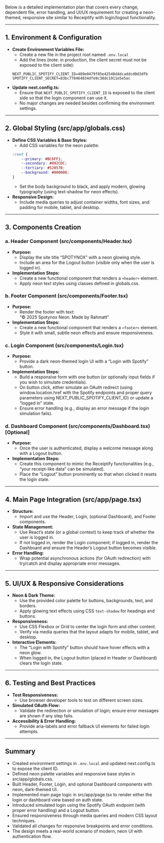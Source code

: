 Below is a detailed implementation plan that covers every change, dependent file, error handling, and UI/UX requirement for creating a neon-themed, responsive site similar to Receiptify with login/logout functionality.

---

## 1. Environment & Configuration

- **Create Environment Variables File:**  
  - Create a new file in the project root named `.env.local`  
  - Add the lines (note: in production, the client secret must not be exposed to the client side):
  ```env
  NEXT_PUBLIC_SPOTIFY_CLIENT_ID=489e0479f85e42548d4dcaddcd0d3dfb
  SPOTIFY_CLIENT_SECRET=83bc778464834dfe9c38dc1911e5e5ac
  ```
- **Update next.config.ts:**  
  - Ensure that `NEXT_PUBLIC_SPOTIFY_CLIENT_ID` is exposed to the client side so that the login component can use it.  
  - No major changes are needed besides confirming the environment settings.

---

## 2. Global Styling (src/app/globals.css)

- **Define CSS Variables & Base Styles:**  
  - Add CSS variables for the neon palette:
  ```css
  :root {
      --primary: #BC6FF1;
      --secondary: #892CDC;
      --tertiary: #52057B;
      --background: #000000;
  }
  ```
  - Set the body background to black, and apply modern, glowing typography (using text-shadow for neon effects).  
- **Responsive Design:**  
  - Include media queries to adjust container widths, font sizes, and padding for mobile, tablet, and desktop.

---

## 3. Components Creation

### a. Header Component (src/components/Header.tsx)
- **Purpose:**  
  - Display the site title “SPOTYNOX” with a neon glowing style.  
  - Include an area for the Logout button (visible only when the user is logged in).
- **Implementation Steps:**  
  - Create a new functional component that renders a `<header>` element.  
  - Apply neon text styles using classes defined in globals.css.

### b. Footer Component (src/components/Footer.tsx)
- **Purpose:**  
  - Render the footer with text:  
    “© 2025 Spotynox Neon. Made by Rahmatt”
- **Implementation Steps:**  
  - Create a new functional component that renders a `<footer>` element.  
  - Style it with small, subtle neon effects and ensure responsiveness.

### c. Login Component (src/components/Login.tsx)
- **Purpose:**  
  - Provide a dark neon-themed login UI with a “Login with Spotify” button.  
- **Implementation Steps:**  
  - Build a responsive form with one button (or optionally input fields if you wish to simulate credentials).  
  - On button click, either simulate an OAuth redirect (using window.location.href with the Spotify endpoints and proper query parameters using NEXT_PUBLIC_SPOTIFY_CLIENT_ID) or update a “logged in” state.  
  - Ensure error handling (e.g., display an error message if the login simulation fails).

### d. Dashboard Component (src/components/Dashboard.tsx) [Optional]
- **Purpose:**  
  - Once the user is authenticated, display a welcome message along with a Logout button.  
- **Implementation Steps:**  
  - Create this component to mimic the Receiptify functionalities (e.g., “your receipt-like data” can be simulated).  
  - Place the “Logout” button prominently so that when clicked it resets the login state.

---

## 4. Main Page Integration (src/app/page.tsx)

- **Structure:**  
  - Import and use the Header, Login, (optional Dashboard), and Footer components.
- **State Management:**  
  - Use React’s state (or a global context) to keep track of whether the user is logged in.  
  - If not logged in, render the Login component; if logged in, render the Dashboard and ensure the Header’s Logout button becomes visible.
- **Error Handling:**  
  - Wrap potential asynchronous actions (for OAuth redirection) with try/catch and display appropriate error messages.

---

## 5. UI/UX & Responsive Considerations

- **Neon & Dark Theme:**  
  - Use the provided color palette for buttons, backgrounds, text, and borders.  
  - Apply glowing text effects using CSS `text-shadow` for headings and buttons.
- **Responsiveness:**  
  - Use CSS Flexbox or Grid to center the login form and other content.  
  - Verify via media queries that the layout adapts for mobile, tablet, and desktop.
- **Interactive Elements:**  
  - The “Login with Spotify” button should have hover effects with a neon glow.  
  - When logged in, the Logout button (placed in Header or Dashboard) clears the login state.

---

## 6. Testing and Best Practices

- **Test Responsiveness:**  
  - Use browser developer tools to test on different screen sizes.  
- **Simulated OAuth Flow:**  
  - Validate the redirection or simulation of login; ensure error messages are shown if any step fails.  
- **Accessibility & Error Handling:**  
  - Provide aria-labels and error fallback UI elements for failed login attempts.

---

## Summary

- Created environment settings in `.env.local` and updated next.config.ts to expose the client ID.  
- Defined neon palette variables and responsive base styles in src/app/globals.css.  
- Built Header, Footer, Login, and optional Dashboard components with neon, dark-themed UI.  
- Implemented main page logic in src/app/page.tsx to render either the login or dashboard view based on auth state.  
- Introduced simulated login using the Spotify OAuth endpoint (with proper error handling) and a Logout button.  
- Ensured responsiveness through media queries and modern CSS layout techniques.  
- Validated all changes for responsive breakpoints and error conditions.  
- The design meets a real-world scenario of modern, neon UI with authentication flow.
